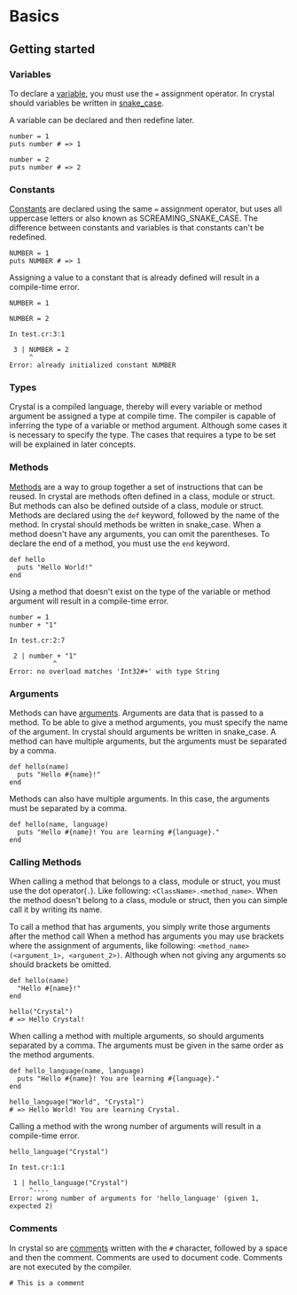 # Basics

## Getting started

### Variables

To declare a [variable][variables], you must use the `=` assignment operator.
In crystal should variables be written in [snake_case][snake-case].

A variable can be declared and then redefine later.

```crystal
number = 1
puts number # => 1

number = 2
puts number # => 2
```

### Constants

[Constants][constants] are declared using the same `=` assignment operator, but uses all uppercase letters or also known as SCREAMING_SNAKE_CASE.
The difference between constants and variables is that constants can't be redefined.

```crystal
NUMBER = 1
puts NUMBER # => 1
```

Assigning a value to a constant that is already defined will result in a compile-time error.

```crystal
NUMBER = 1

NUMBER = 2
```

```console
In test.cr:3:1

 3 | NUMBER = 2
     ^
Error: already initialized constant NUMBER
```

### Types

Crystal is a compiled language, thereby will every variable or method argument be assigned a type at compile time.
The compiler is capable of inferring the type of a variable or method argument.
Although some cases it is necessary to specify the type.
The cases that requires a type to be set will be explained in later concepts.

### Methods

[Methods][methods] are a way to group together a set of instructions that can be reused.
In crystal are methods often defined in a class, module or struct.
But methods can also be defined outside of a class, module or struct.
Methods are declared using the `def` keyword, followed by the name of the method.
In crystal should methods be written in snake_case.
When a method doesn't have any arguments, you can omit the parentheses.
To declare the end of a method, you must use the `end` keyword.

```crystal
def hello
  puts "Hello World!"
end
```

Using a method that doesn't exist on the type of the variable or method argument will result in a compile-time error.

```crystal
number = 1
number + "1"
```

```console
In test.cr:2:7

 2 | number + "1"
           ^
Error: no overload matches 'Int32#+' with type String
```

### Arguments

Methods can have [arguments][arguments].
Arguments are data that is passed to a method.
To be able to give a method arguments, you must specify the name of the argument.
In crystal should arguments be written in snake_case.
A method can have multiple arguments, but the arguments must be separated by a comma.

```crystal
def hello(name)
  puts "Hello #{name}!"
end
```

Methods can also have multiple arguments.
In this case, the arguments must be separated by a comma.

```crystal
def hello(name, language)
  puts "Hello #{name}! You are learning #{language}."
end
```

### Calling Methods

When calling a method that belongs to a class, module or struct, you must use the dot operator(`.`).
Like following: `<ClassName>.<method_name>`.
When the method doesn't belong to a class, module or struct, then you can simple call it by writing its name.

To call a method that has arguments, you simply write those arguments after the method call
When a method has arguments you may use brackets where the assignment of arguments, like following: `<method_name>(<argument_1>, <argument_2>)`.
Although when not giving any arguments so should brackets be omitted.

```crystal
def hello(name)
  "Hello #{name}!"
end

hello("Crystal")
# => Hello Crystal!
```

When calling a method with multiple arguments, so should arguments separated by a comma.
The arguments must be given in the same order as the method arguments.

```crystal
def hello_language(name, language)
  puts "Hello #{name}! You are learning #{language}."
end

hello_language("World", "Crystal")
# => Hello World! You are learning Crystal.
```

Calling a method with the wrong number of arguments will result in a compile-time error.

```crystal
hello_language("Crystal")
```

```console
In test.cr:1:1

 1 | hello_language("Crystal")
     ^----
Error: wrong number of arguments for 'hello_language' (given 1, expected 2)
```

### Comments

In crystal so are [comments][comments] written with the `#` character, followed by a space and then the comment.
Comments are used to document code.
Comments are not executed by the compiler.

```crystal
# This is a comment
```

[arguments]: https://crystal-lang.org/reference/1.7/tutorials/basics/60_methods.html#arguments
[assignement]: https://crystal-lang.org/reference/1.7/syntax_and_semantics/assignment.html#assignment
[comments]: https://crystal-lang.org/reference/1.7/syntax_and_semantics/comments.html
[constants]: https://crystal-lang.org/reference/1.7/syntax_and_semantics/constants.html
[default_arguments]: https://crystal-lang.org/reference/1.7/tutorials/basics/60_methods.html#default-arguments
[methods]: https://crystal-lang.org/reference/1.7/tutorials/basics/60_methods.html#methods
[return]: https://crystal-lang.org/reference/1.7/tutorials/basics/60_methods.html#returning-a-value
[snake-case]: https://en.wikipedia.org/wiki/Snake_case
[type]: https://crystal-lang.org/reference/1.7/tutorials/basics/20_variables.html#type
[variables]: https://crystal-lang.org/reference/1.7/tutorials/basics/20_variables.html
